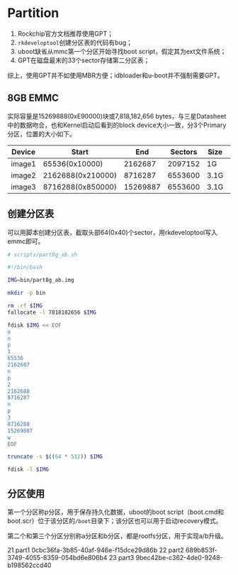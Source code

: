 # Partition

1. Rockchip官方文档推荐使用GPT；
2. `rkdeveloptool`创建分区表的代码有bug；
3. uboot缺省从mmc第一个分区开始寻找boot script，假定其为ext文件系统；
4. GPT在磁盘最末的33个sector存储第二分区表；

综上，使用GPT并不如使用MBR方便；idbloader和u-boot并不强制需要GPT。

## 8GB EMMC

实际容量是15269888(0xE90000)块或7,818,182,656 bytes，与三星Datasheet中的数据吻合，也和Kernel启动后看到的block device大小一致，分3个Primary分区，位置的大小如下。

|Device|Start|End|Sectors|Size|Id|Type|
|-|-|-|-|-|-|-|
|image1|65536(0x10000)|2162687|2097152|1G|83|Linux|
|image2|2162688(0x210000)|8716287|6553600|3.1G|83|Linux|
|image3|8716288(0x850000)|15269887|6553600|3.1G|83|Linux|

## 创建分区表

可以用脚本创建分区表，截取头部64(0x40)个sector，用rkdeveloptool写入emmc即可。


```bash
# scripts/part8g_ab.sh

#!/bin/bash

IMG=bin/part8g_ab.img

mkdir -p bin 

rm -rf $IMG
fallocate -l 7818182656 $IMG

fdisk $IMG << EOF
o
n
p
1
65536
2162687
n
p
2
2162688
8716287
n
p
3
8716288
15269887
w
EOF

truncate -s $((64 * 512)) $IMG

fdisk -l $IMG
```

## 分区使用

第一个分区称p分区，用于保存持久化数据，uboot的boot script（boot.cmd和boot.scr）位于该分区的`/boot`目录下；该分区也可以用于启动recovery模式。

第二个和第三个分区分别称a分区和b分区，都是rootfs分区，用于实现a/b升级。

 21 part1 0cbc36fa-3b85-40af-946e-f15dce29d86b
 22 part2 689b853f-3749-4055-8359-054bd6e806b4
 23 part3 9bec42be-c362-4de0-9248-b198562ccd40